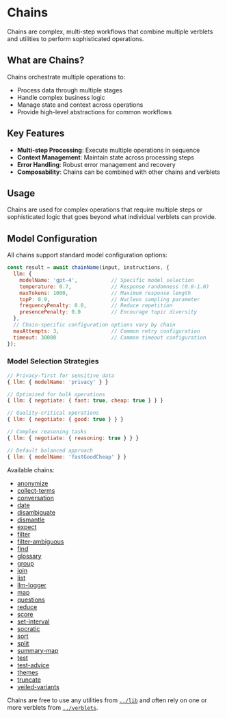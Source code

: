 # Chains

Chains are complex, multi-step workflows that combine multiple verblets and utilities to perform sophisticated operations.

## What are Chains?

Chains orchestrate multiple operations to:
- Process data through multiple stages
- Handle complex business logic
- Manage state and context across operations
- Provide high-level abstractions for common workflows

## Key Features

- **Multi-step Processing**: Execute multiple operations in sequence
- **Context Management**: Maintain state across processing steps
- **Error Handling**: Robust error management and recovery
- **Composability**: Chains can be combined with other chains and verblets

## Usage

Chains are used for complex operations that require multiple steps or sophisticated logic that goes beyond what individual verblets can provide.

## Model Configuration

All chains support standard model configuration options:

```javascript
const result = await chainName(input, instructions, {
  llm: {
    modelName: 'gpt-4',           // Specific model selection
    temperature: 0.7,             // Response randomness (0.0-1.0)
    maxTokens: 1000,              // Maximum response length
    topP: 0.9,                    // Nucleus sampling parameter
    frequencyPenalty: 0.0,        // Reduce repetition
    presencePenalty: 0.0          // Encourage topic diversity
  },
  // Chain-specific configuration options vary by chain
  maxAttempts: 3,                 // Common retry configuration
  timeout: 30000                  // Common timeout configuration
});
```

### Model Selection Strategies

```javascript
// Privacy-first for sensitive data
{ llm: { modelName: 'privacy' } }

// Optimized for bulk operations
{ llm: { negotiate: { fast: true, cheap: true } } }

// Quality-critical operations
{ llm: { negotiate: { good: true } } }

// Complex reasoning tasks
{ llm: { negotiate: { reasoning: true } } }

// Default balanced approach
{ llm: { modelName: 'fastGoodCheap' } }
```

Available chains:

- [anonymize](./anonymize)
- [collect-terms](./collect-terms)
- [conversation](./conversation)
- [date](./date)
- [disambiguate](./disambiguate)
- [dismantle](./dismantle)
- [expect](./expect)
- [filter](./filter)
- [filter-ambiguous](./filter-ambiguous)
- [find](./find)
- [glossary](./glossary)
- [group](./group)
- [join](./join)
- [list](./list)
- [llm-logger](./llm-logger)
- [map](./map)
- [questions](./questions)
- [reduce](./reduce)
- [score](./score)
- [set-interval](./set-interval)
- [socratic](./socratic)
- [sort](./sort)
- [split](./split)
- [summary-map](./summary-map)
- [test](./test)
- [test-advice](./test-advice)
- [themes](./themes)
- [truncate](./truncate)
- [veiled-variants](./veiled-variants)

Chains are free to use any utilities from [`../lib`](../lib/README.md) and often rely on one or more verblets from [`../verblets`](../verblets/README.md).

